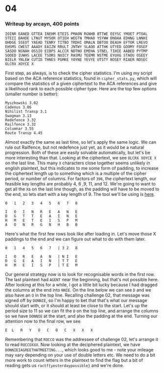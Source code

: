 
# 04
### Writeup by arcayn, 400 points
`
IOINR EANED GTTEA INEHM ETEIS
PMAON RGNHB BTTWE EEYSC YMOET
PTOAL STEII DAHDE LTNUT MYSOR
OTIEH WEGTN TMHAO YSYWW DNOAA
EDHNG LNNHI OHDGE SSEOT YAEAD
TENRY TITBO TRDHI OMALN DBTOO
DEAUH EFTOR LREVO EHSMS CWEST
AAADY EAIZN RRULT JNTWY SLAOO
ATTHK UTYED GOOMY FOSEF SASDO
NSNAH OSSIO EIBPS ALCCR NDTNO
EMEHA STNEL TIHIE AABED PYTMP
SOOED IUWHS LACEE TSORS NUICY
RASMU TEEMR NSTME EYUXG STAOU
OSEEY BIELR YNLEW CUTID THNES
PGMKE YOYNE YEVYE UTSTY NOSEY
RIAER NDSEC OLCRX XOYCE X
`

First step, as always, is to check the cipher statistics. I'm using my script based on the ACA reference statistics, found in `cipher_stats.py`, which will compare the statistics of a given ciphertext to the ACA references and give a likelihood rank to each possible cipher type. Here are the top few options (smaller number is better):
```
Myszkowski 3.02
Cadenus 3.06
Nihilist Transp 3.1
Swagman 3.13
Redefence 3.32
Railfence 3.32
Columnar 3.55
Route Transp 4.45
```
Almost exactly the same as last time, so let's apply the same logic. We can rule out Railfence, but not redefence just yet, as it would be a natural progression. Both of these are easily solvable automatically, but let's be more interesting than that. Looking at the ciphertext, we see `OLCRX XOYCE X` on the last line. This many `X` characters close together seems unlikely in english plaintext, but this indicates to me some form of padding, to increase the ciphertext length up to something which is a multiple of the cipher period, or number of columns. For factors of `396`, the ciphertext length, our feasible key lengths are probably 4, 6 ,9, 11, and 12. We're going to want to get all the `X`s on the last line though, as the padding will have to be moved to the end, so lets start with a key length of 9. The tool we'll be using is [here](http://tholman.com/other/transposition/).
```
0	1	2	3	4	5	6	7	8

I	O	I	N	R	E	A	N	E
D	G	T	T	E	A	I	N	E
H	M	E	T	E	I	S	P	M
A	O	N	R	G	N	H	B	B
```
Here's what the first few rows look like after loading in. Let's move those X paddings to the end and we can figure out what to do with them later.

```
0	1	4	5	6	7	| 3	2	8

I	O	R	E	A	N	| N	I	E
D	G	E	A	I	N	| T	T	E
H	M	E	I	S	P	| T	E	M
```

Our general strategy now is to look for recognisable words in the first row. The last plaintext had `AGENT` near the beginning, but that's not possible here. After looking at this for a while, I got a little bit lucky because I had dragged the columns at the end into `NNIE`. On the line below we can see `D` and we also have an `O` in the top line. Recalling challenge 02, that message was signed off by `DONNIE`, so I'm happy to bet that that's what our message should start with, or it should at least be close to the start. Let's up the period size to 11 so we can fit the `D` on the top line, and arrange the columns so we have `DONNIE` at the start, and also the padding at the end. Turning our attention now to the final row, we see

`E	L	R	Y	O	C	O	C	X	X	X`

Remembering that `ROCCO` was the addressee of challenge 02, let's arrange it to read `ROCCOXXX`. Now looking at the deciphered plaintext, we have `DONNIEIAGREETHATMEETING...`, which looks good to me - note your mileage may vary depending on your use of double letters etc.
We need to do a bit more work to count letters in the plaintext to find the flag but a bit of reading gets us `ractf{yesterdaypossible}` and we're done.
